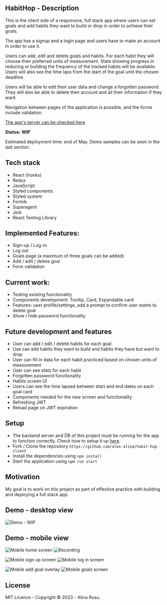 ## HabitHop - Description

This is the client side of a responsive, full stack app where users can set goals and add habits they want to build or drop in order to achieve their goals. 

The app has a signup and a login page and users have to make an account in order to use it.

Users can add, edit and delete goals and habits. For each habit they will choose their preferred units of measurement. Stats showing progress in reducing or building the frequency of the tracked habits will be available. Users will also see the time laps from the start of the goal until the chosen deadline.

Users will be able to edit their user data and change a forgotten password. They will also be able to delete their account and all their information if they want. 

Navigation between pages of the application is possible, and the forms include validation. 

[The app's server can be checked here](https://github.com/alex-alina/server-habit-hop)

**Status: WIP**

Estimated deployment time: end of May.
Demo samples can be seen in the last section.

## Tech stack
- React (hooks)
- Redux
- JavaScript
- Styled components 
- Styled system
- Formik
- Superagent
- Jest
- React Testing Library

## Implemented Features:

- Sign-up / Log-in
- Log out 
- Goals page (a maximum of three goals can be added)
- Add / edit / delete goal
- Form validation

## Current work:

- Testing existing functionality
- Components development: Tooltip, Card, Expandable card
- Features: user profile/settings, add a prompt to confirm user wants to delete goal
- Show / hide password functionality

## Future development and features

- User can add / edit / delete habits for each goal
- Use can add habits they want to build and habits they have but want to drop
- User can fill in data for each habit practiced based on chosen units of measurement
- User can see stats for each habit
- Forgotten password functionality
- Habits screen UI
- Users can see the time lapsed between start and end dates on each goal card
- Components needed for the new screen and functionality
- Refreshing JWT
- Reload page on JWT expiration

## Setup

- The backend server and DB of this project must be running for the app to function correctly. Check how to setup it up [here](https://github.com/alex-alina/server-habit-hop).
- Fork / Clone the repository `https://github.com/alex-alina/habit-hop-client`
- Install the dependencies using `npm install`
- Start the application using `npm run start`

## Motivation

My goal is to work on this project as part of effective practice with building and deploying a full stack app.

## Demo - desktop view

![Demo - WIP](./Temp_DemoAssets/desktop_view.gif)

## Demo - mobile view

![Mobile home screen](./Temp_DemoAssets/Screenshot1.png)
![Recording](./Temp_DemoAssets/mobile_view.gif)

![Mobile sign up screen](./Temp_DemoAssets/Screenshot2.png)
![Mobile log in screen](./Temp_DemoAssets/Screenshot3.png)

![Mobile add goal overlay](./Temp_DemoAssets/Screenshot4.png)
![Mobile goals screen](./Temp_DemoAssets/Screenshot5.png)

## License

MIT Licence - Copyright &copy; 2023 - Alina Rusu.
